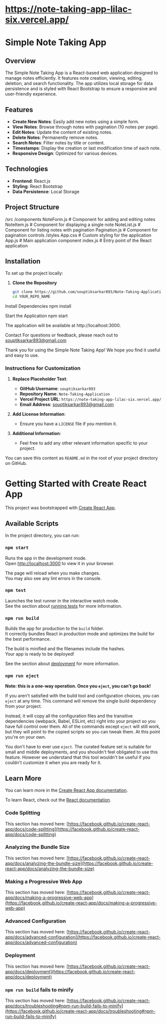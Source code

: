 # https://note-taking-app-lilac-six.vercel.app/

# Simple Note Taking App

## Overview

The Simple Note Taking App is a React-based web application designed to manage notes efficiently. It features note creation, viewing, editing, deletion, and search functionality. The app utilizes local storage for data persistence and is styled with React Bootstrap to ensure a responsive and user-friendly experience.

## Features

- **Create New Notes**: Easily add new notes using a simple form.
- **View Notes**: Browse through notes with pagination (10 notes per page).
- **Edit Notes**: Update the content of existing notes.
- **Delete Notes**: Permanently remove notes.
- **Search Notes**: Filter notes by title or content.
- **Timestamps**: Display the creation or last modification time of each note.
- **Responsive Design**: Optimized for various devices.

## Technologies

- **Frontend**: React.js
- **Styling**: React Bootstrap
- **Data Persistence**: Local Storage

## Project Structure

/src
/components
NoteForm.js # Component for adding and editing notes
NoteItem.js # Component for displaying a single note
NoteList.js # Component for listing notes with pagination
Pagination.js # Component for pagination controls
/styles
App.css # Custom styling for the application
App.js # Main application component
index.js # Entry point of the React application


## Installation

To set up the project locally:

1. **Clone the Repository**

   ```bash
   git clone https://github.com/souptiksarkar893/Note-Taking-Application.git
   cd YOUR_REPO_NAME

Install Dependencies
npm install

Start the Application
npm start

The application will be available at http://localhost:3000.

Contact
For questions or feedback, please reach out to souptiksarkar893@gmail.com

Thank you for using the Simple Note Taking App! We hope you find it useful and easy to use.

### Instructions for Customization

1. **Replace Placeholder Text**:
   - **GitHub Username**: `souptiksarkar893`
   - **Repository Name**: `Note-Taking-Application` 
   - **Vercel Project URL**: `https://note-taking-app-lilac-six.vercel.app/` 
   - **Email Address**: souptiksarkar893@gmail.com

2. **Add License Information**:
   - Ensure you have a `LICENSE` file if you mention it.

3. **Additional Information**:
   - Feel free to add any other relevant information specific to your project.

You can save this content as `README.md` in the root of your project directory on GitHub.






# Getting Started with Create React App

This project was bootstrapped with [Create React App](https://github.com/facebook/create-react-app).

## Available Scripts

In the project directory, you can run:

### `npm start`

Runs the app in the development mode.\
Open [http://localhost:3000](http://localhost:3000) to view it in your browser.

The page will reload when you make changes.\
You may also see any lint errors in the console.

### `npm test`

Launches the test runner in the interactive watch mode.\
See the section about [running tests](https://facebook.github.io/create-react-app/docs/running-tests) for more information.

### `npm run build`

Builds the app for production to the `build` folder.\
It correctly bundles React in production mode and optimizes the build for the best performance.

The build is minified and the filenames include the hashes.\
Your app is ready to be deployed!

See the section about [deployment](https://facebook.github.io/create-react-app/docs/deployment) for more information.

### `npm run eject`

**Note: this is a one-way operation. Once you `eject`, you can't go back!**

If you aren't satisfied with the build tool and configuration choices, you can `eject` at any time. This command will remove the single build dependency from your project.

Instead, it will copy all the configuration files and the transitive dependencies (webpack, Babel, ESLint, etc) right into your project so you have full control over them. All of the commands except `eject` will still work, but they will point to the copied scripts so you can tweak them. At this point you're on your own.

You don't have to ever use `eject`. The curated feature set is suitable for small and middle deployments, and you shouldn't feel obligated to use this feature. However we understand that this tool wouldn't be useful if you couldn't customize it when you are ready for it.

## Learn More

You can learn more in the [Create React App documentation](https://facebook.github.io/create-react-app/docs/getting-started).

To learn React, check out the [React documentation](https://reactjs.org/).

### Code Splitting

This section has moved here: [https://facebook.github.io/create-react-app/docs/code-splitting](https://facebook.github.io/create-react-app/docs/code-splitting)

### Analyzing the Bundle Size

This section has moved here: [https://facebook.github.io/create-react-app/docs/analyzing-the-bundle-size](https://facebook.github.io/create-react-app/docs/analyzing-the-bundle-size)

### Making a Progressive Web App

This section has moved here: [https://facebook.github.io/create-react-app/docs/making-a-progressive-web-app](https://facebook.github.io/create-react-app/docs/making-a-progressive-web-app)

### Advanced Configuration

This section has moved here: [https://facebook.github.io/create-react-app/docs/advanced-configuration](https://facebook.github.io/create-react-app/docs/advanced-configuration)

### Deployment

This section has moved here: [https://facebook.github.io/create-react-app/docs/deployment](https://facebook.github.io/create-react-app/docs/deployment)

### `npm run build` fails to minify

This section has moved here: [https://facebook.github.io/create-react-app/docs/troubleshooting#npm-run-build-fails-to-minify](https://facebook.github.io/create-react-app/docs/troubleshooting#npm-run-build-fails-to-minify)
